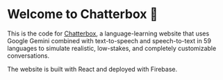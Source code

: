 <h1>Welcome to Chatterbox 🤖</h1>
This is the code for <a href="https://chatterbox.global">Chatterbox</a>, a language-learning website that uses Google Gemini combined with text-to-speech and speech-to-text in 59 languages to simulate realistic, low-stakes, and completely customizable conversations.

The website is built with React and deployed with Firebase.
